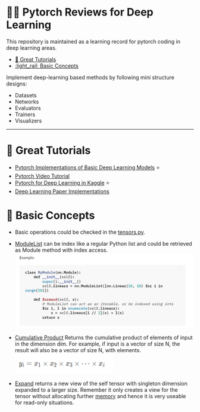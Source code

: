 

<!-- omit in toc -->
# :running_man: Pytorch Reviews for Deep Learning
This repository is maintained as a learning record for pytorch coding in deep learning areas.

- [:corn: Great Tutorials](#corn-great-tutorials)
- [:light\_rail: Basic Concepts](#light_rail-basic-concepts)
  
Implement deep-learning based methods by following mini structure designs:

- Datasets
- Networks
- Evaluators
- Trainers
- Visualizers
  
---
# :corn: Great Tutorials

- [Pytorch Implementations of Basic Deep Learning Models](https://github.com/yunjey/pytorch-tutorial) :star:
- [Pytorch Video Tutorial](https://github.com/patrickloeber/pytorchTutorial)
- [Pytorch for Deep Learning in Kaggle](https://www.kaggle.com/code/kanncaa1/pytorch-tutorial-for-deep-learning-lovers) :star:
- [Deep Learning Paper Implementations](https://github.com/labmlai/annotated_deep_learning_paper_implementations)

# :light_rail: Basic Concepts

- Basic operations could be checked in the [tensors.py](./pytorch/tensors.py).


- [ModuleList](https://pytorch.org/docs/stable/generated/torch.nn.ModuleList.html) can be index like a regular Python list and could be retrieved as Module method with index access.
![ModuleList](./images/modulelist.png)

- [Cumulative Product](https://pytorch.org/docs/stable/generated/torch.cumprod.html) Returns the cumulative product of elements of input in the dimension dim. For example, if input is a vector of size N, the result will also be a vector of size N, with elements. 
  ![Cumprod](./images/cul.png)

- [Expand](https://pytorch.org/docs/stable/generated/torch.Tensor.expand.html) returns a new view of the self tensor with singleton dimension expanded to a larger size. Remember it only creates a view for the tensor without allocating further [memory](https://discuss.pytorch.org/t/expand-on-non-singleton-dimensions-without-actually-repeating-the-memory/11301) and hence it is very useable for read-only situations.
  


  

